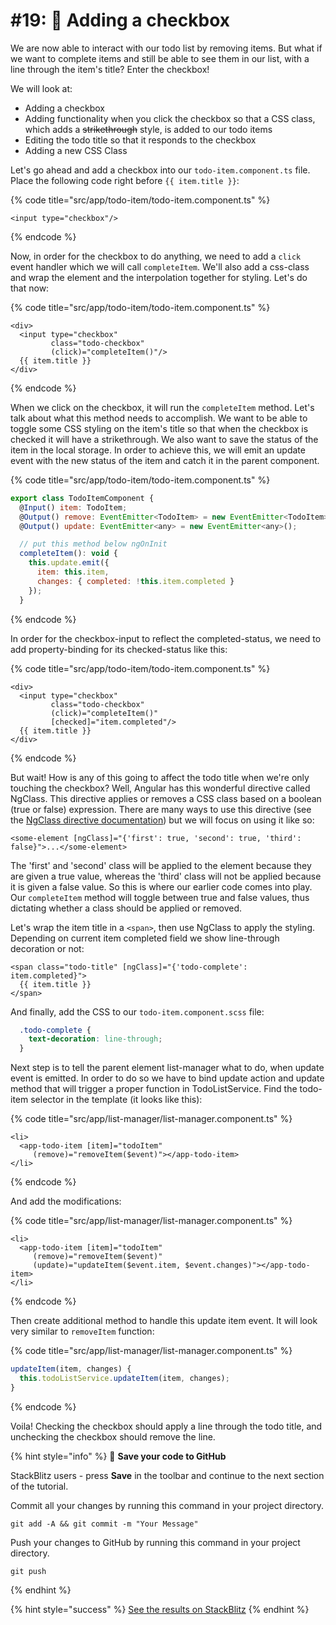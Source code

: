 # #19: 🔘 Adding a checkbox

We are now able to interact with our todo list by removing items. But what if we want to complete items and still be able to see them in our list, with a line through the item's title? Enter the checkbox!

We will look at:

* Adding a checkbox
* Adding functionality when you click the checkbox so that a CSS class, which adds a ~~strikethrough~~ style, is added to our todo items
* Editing the todo title so that it responds to the checkbox
* Adding a new CSS Class

Let's go ahead and add a checkbox into our `todo-item.component.ts` file. Place the following code right before `{{ item.title }}`:

{% code title="src/app/todo-item/todo-item.component.ts" %}
```markup
<input type="checkbox"/>
```
{% endcode %}

Now, in order for the checkbox to do anything, we need to add a `click` event handler which we will call `completeItem`. We'll also add a css-class and wrap the element and the interpolation together for styling. Let's do that now:

{% code title="src/app/todo-item/todo-item.component.ts" %}
```markup
<div>
  <input type="checkbox"
         class="todo-checkbox"
         (click)="completeItem()"/>
  {{ item.title }}
</div>
```
{% endcode %}

When we click on the checkbox, it will run the `completeItem` method. Let's talk about what this method needs to accomplish. We want to be able to toggle some CSS styling on the item's title so that when the checkbox is checked it will have a strikethrough. We also want to save the status of the item in the local storage. In order to achieve this, we will emit an update event with the new status of the item and catch it in the parent component.

{% code title="src/app/todo-item/todo-item.component.ts" %}
```javascript
export class TodoItemComponent {
  @Input() item: TodoItem;
  @Output() remove: EventEmitter<TodoItem> = new EventEmitter<TodoItem>();
  @Output() update: EventEmitter<any> = new EventEmitter<any>();

  // put this method below ngOnInit
  completeItem(): void {
    this.update.emit({
      item: this.item,
      changes: { completed: !this.item.completed }
    });
  }
```
{% endcode %}

In order for the checkbox-input to reflect the completed-status, we need to add property-binding for its checked-status like this:

{% code title="src/app/todo-item/todo-item.component.ts" %}
```markup
<div>
  <input type="checkbox"
         class="todo-checkbox"
         (click)="completeItem()"
         [checked]="item.completed"/>
  {{ item.title }}
</div>
```
{% endcode %}

But wait! How is any of this going to affect the todo title when we're only touching the checkbox? Well, Angular has this wonderful directive called NgClass. This directive applies or removes a CSS class based on a boolean (true or false) expression. There are many ways to use this directive (see the [NgClass directive documentation](https://angular.io/api/common/NgClass)) but we will focus on using it like so:

```markup
<some-element [ngClass]="{'first': true, 'second': true, 'third': false}">...</some-element>
```

The 'first' and 'second' class will be applied to the element because they are given a true value, whereas the 'third' class will not be applied because it is given a false value. So this is where our earlier code comes into play. Our `completeItem` method will toggle between true and false values, thus dictating whether a class should be applied or removed.

Let's wrap the item title in a `<span>`, then use NgClass to apply the styling. Depending on current item completed field we show line-through decoration or not:

```markup
<span class="todo-title" [ngClass]="{'todo-complete': item.completed}">
  {{ item.title }}
</span>
```

And finally, add the CSS to our `todo-item.component.scss` file:

```css
  .todo-complete {
    text-decoration: line-through;
  }
```

Next step is to tell the parent element list-manager what to do, when update event is emitted. In order to do so we have to bind update action and update method that will trigger a proper function in TodoListService. Find the todo-item selector in the template (it looks like this):

{% code title="src/app/list-manager/list-manager.component.ts" %}
```markup
<li>
  <app-todo-item [item]="todoItem"
     (remove)="removeItem($event)"></app-todo-item>
</li>
```
{% endcode %}

And add the modifications:

{% code title="src/app/list-manager/list-manager.component.ts" %}
```markup
<li>
  <app-todo-item [item]="todoItem"
     (remove)="removeItem($event)"
     (update)="updateItem($event.item, $event.changes)"></app-todo-item>
</li>
```
{% endcode %}

Then create additional method to handle this update item event. It will look very similar to `removeItem` function:

{% code title="src/app/list-manager/list-manager.component.ts" %}
```typescript
updateItem(item, changes) {
  this.todoListService.updateItem(item, changes);
}
```
{% endcode %}

Voila! Checking the checkbox should apply a line through the todo title, and unchecking the checkbox should remove the line.

{% hint style="info" %}
💾 **Save your code to GitHub**

StackBlitz users - press **Save** in the toolbar and continue to the next section of the tutorial.

Commit all your changes by running this command in your project directory.

```
git add -A && git commit -m "Your Message"
```

Push your changes to GitHub by running this command in your project directory.

```
git push
```
{% endhint %}

{% hint style="success" %}
[See the results on StackBlitz](https://stackblitz.com/github/ng-girls/todo-list-tutorial/tree/master/examples/0\_19-adding-a-checkbox)
{% endhint %}
